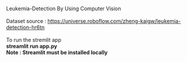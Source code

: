 Leukemia-Detection By Using Computer Vision <br>
<br>
Dataset source : https://universe.roboflow.com/zheng-kaigw/leukemia-detection-hr6tn <br>
<br>
To run the stremlit app <br>
<b>streamlit run app.py</b>
<br>
<b>Note : Streamlit must be installed locally</b>